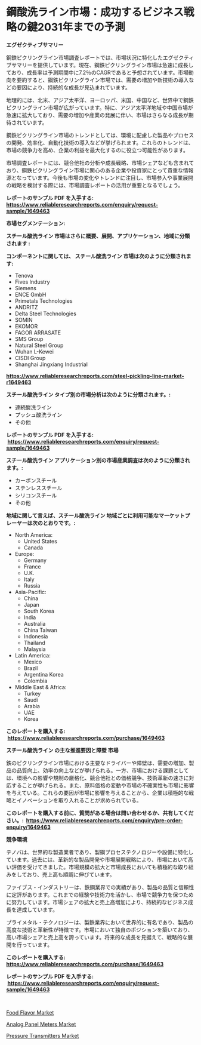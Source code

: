 <p><h1>鋼酸洗ライン市場：成功するビジネス戦略の鍵2031年までの予測</h1></p><p><strong>エグゼクティブサマリー</strong></p>
<p><p>鋼鉄ピクリングライン市場調査レポートでは、市場状況に特化したエグゼクティブサマリーを提供しています。現在、鋼鉄ピクリングライン市場は急速に成長しており、成長率は予測期間中に7.2％のCAGRであると予想されています。市場動向を要約すると、鋼鉄ピクリングライン市場では、需要の増加や新技術の導入などの要因により、持続的な成長が見込まれています。</p><p>地理的には、北米、アジア太平洋、ヨーロッパ、米国、中国など、世界中で鋼鉄ピクリングライン市場が広がっています。特に、アジア太平洋地域や中国市場が急速に拡大しており、需要の増加や産業の発展に伴い、市場はさらなる成長が期待されています。</p><p>鋼鉄ピクリングライン市場のトレンドとしては、環境に配慮した製品やプロセスの開発、効率化、自動化技術の導入などが挙げられます。これらのトレンドは、市場の競争力を高め、企業の利益を最大化するのに役立つ可能性があります。</p><p>市場調査レポートには、競合他社の分析や成長戦略、市場シェアなども含まれており、鋼鉄ピクリングライン市場に関心のある企業や投資家にとって貴重な情報源となっています。今後も市場の変化やトレンドに注目し、市場参入や事業展開の戦略を検討する際には、市場調査レポートの活用が重要となるでしょう。</p></p>
<p><strong>レポートのサンプル PDF を入手する: <a href="https://www.reliableresearchreports.com/enquiry/request-sample/1649463">https://www.reliableresearchreports.com/enquiry/request-sample/1649463</a></strong></p>
<p><strong>市場セグメンテーション:</strong></p>
<p><strong> スチール酸洗ライン 市場はさらに概要、展開、アプリケーション、地域に分類されます :</strong></p>
<p><strong>コンポーネントに関しては、 スチール酸洗ライン 市場は次のように分類されます: &nbsp;</strong></p>
<p><ul><li>Tenova</li><li>Fives Industry</li><li>Siemens</li><li>ENCE GmbH</li><li>Primetals Technologies</li><li>ANDRITZ</li><li>Delta Steel Technologies</li><li>SOMIN</li><li>EKOMOR</li><li>FAGOR ARRASATE</li><li>SMS Group</li><li>Natural Steel Group</li><li>Wuhan L-Kewei</li><li>CISDI Group</li><li>Shanghai Jingxiang Industrial</li></ul></p>
<p><strong><a href="https://www.reliableresearchreports.com/steel-pickling-line-market-r1649463">https://www.reliableresearchreports.com/steel-pickling-line-market-r1649463</a></strong></p>
<p><strong> スチール酸洗ライン タイプ別の市場分析は次のように分類されます。:</strong></p>
<p><ul><li>連続酸洗ライン</li><li>プッシュ酸洗ライン</li><li>その他</li></ul></p>
<p><strong>レポートのサンプル PDF を入手する: &nbsp;<a href="https://www.reliableresearchreports.com/enquiry/request-sample/1649463">https://www.reliableresearchreports.com/enquiry/request-sample/1649463</a></strong></p>
<p><strong> スチール酸洗ライン アプリケーション別の市場産業調査は次のように分類されます。:</strong></p>
<p><ul><li>カーボンスチール</li><li>ステンレススチール</li><li>シリコンスチール</li><li>その他</li></ul></p>
<p><strong>地域に関して言えば、スチール酸洗ライン 地域ごとに利用可能なマーケットプレーヤーは次のとおりです。:</strong></p>
<p><ul>
    <li>
        North America:
        <ul>
            <li>United States</li>
            <li>Canada</li>
        </ul>
    </li>
    <li>
        Europe:
        <ul>
            <li>Germany</li>
            <li>France</li>
            <li>U.K.</li>
            <li>Italy</li>
            <li>Russia</li>
        </ul>
    </li>
    <li>
        Asia-Pacific:
        <ul>
            <li>China</li>
            <li>Japan</li>
            <li>South Korea</li>
            <li>India</li>
            <li>Australia</li>
            <li>China Taiwan</li>
            <li>Indonesia</li>
            <li>Thailand</li>
            <li>Malaysia</li>
        </ul>
    </li>
    <li>
        Latin America:
        <ul>
            <li>Mexico</li>
            <li>Brazil</li>
            <li>Argentina Korea</li>
            <li>Colombia</li>
        </ul>
    </li>
    <li>
        Middle East & Africa:
        <ul>
            <li>Turkey</li>
            <li>Saudi</li>
            <li>Arabia</li>
            <li>UAE</li>
            <li>Korea</li>
        </ul>
    </li>
    </ul></p>
<p><strong>このレポートを購入する: &nbsp;<a href="https://www.reliableresearchreports.com/purchase/1649463">https://www.reliableresearchreports.com/purchase/1649463</a></strong></p>
<p><strong>スチール酸洗ライン の主な推進要因と障壁 市場</strong></p>
<p><p>鉄のピクリングライン市場における主要なドライバーや障壁は、需要の増加、製品の品質向上、効率の向上などが挙げられる。一方、市場における課題としては、環境への影響や規制の厳格化、競合他社との価格競争、技術革新の速さに対応することが挙げられる。また、原料価格の変動や市場の不確実性も市場に影響を与えている。これらの要因が市場に影響を与えることから、企業は積極的な戦略とイノベーションを取り入れることが求められている。</p></p>
<p><strong>このレポートを購入する前に、質問がある場合は問い合わせるか、共有してください。:&nbsp; <a href="https://www.reliableresearchreports.com/enquiry/pre-order-enquiry/1649463">https://www.reliableresearchreports.com/enquiry/pre-order-enquiry/1649463</a></strong></p>
<p><strong>競争環境</strong></p>
<p><p>テノバは、世界的な製造業者であり、製鋼プロセステクノロジーや設備に特化しています。過去には、革新的な製品開発や市場展開戦略により、市場において高い評価を受けてきました。市場規模の拡大と市場成長においても積極的な取り組みをしており、売上高も順調に伸びています。</p><p>ファイブス・インダストリーは、鉄鋼業界での実績があり、製品の品質と信頼性に定評があります。これまでの経験や技術力を活かし、市場で競争力を保つために努力しています。市場シェアの拡大と売上高増加により、持続的なビジネス成長を達成しています。</p><p>プライメタル・テクノロジーは、製鉄業界において世界的に有名であり、製品の高度な技術と革新性が特徴です。市場において独自のポジションを築いており、高い市場シェアと売上高を誇っています。将来的な成長を見据えて、戦略的な展開を行っています。</p></p>
<p><strong>このレポートを購入する: &nbsp; <a href="https://www.reliableresearchreports.com/purchase/1649463">https://www.reliableresearchreports.com/purchase/1649463</a></strong></p>
<p><strong>レポートのサンプル PDF を入手する: &nbsp;<a href="https://www.reliableresearchreports.com/enquiry/request-sample/1649463">https://www.reliableresearchreports.com/enquiry/request-sample/1649463</a></strong><strong></strong></p>
<p>&nbsp;</p>
<p><p><a href="https://gamy-alyssum-396.notion.site/Food-Flavor-Market-Size-and-Market-Trends-Complete-Industry-Overview-2024-to-2031-cf5df29349254289b0e0d059b505c88f">Food Flavor Market</a></p><p><a href="https://view.publitas.com/reportprime-1/analog-panel-meters-market-exploring-market-share-market-trends-and-future-growth/">Analog Panel Meters Market</a></p><p><a href="https://github.com/Alonsoolds3wq1d81czn8rbol/Market-Research-Report-List-2/blob/main/pressure-transmitters-market.md">Pressure Transmitters Market</a></p></p>